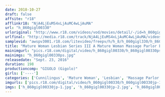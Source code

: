 ```yaml
---
date: 2018-10-27
draft: false
affsite: "r18"
afflinkr18: "NjA4LjEuMS4xLjAuMC4wLjAuMA"
url: "h_860gigl00330"
urloriginal: "http://www.r18.com/videos/vod/movies/detail/-/id=h_860gigl00330"
urlfinal: "http://media.r18.com/track/NjA4LjEuMS4xLjAuMC4wLjAuMA/videos/vod/movies/detail/-/id=h_860gigl00330"
samplevid: "awspv3001.r18.com/litevideo/freepv/h/h_8/h_860gigl330/h_860gigl330_dmb_w.mp4"
title: "Mature Woman Lesbian Series III A Mature Woman Massage Parlor Esthetician Loves To Give Women Oil Massage Treatment And Seduce Them Into Lesbian Kisses! Double Dildo Vibrator Action! Big Vibrator! Strap On Dildo Ecstasy!"
mainimgurl: "pics.r18.com/digital/video/h_860gigl00330/h_860gigl00330ps.jpg"
mainimgs: "h_860gigl00330ps.jpg"
releasedate: "Sept. 23, 2016"
duration: 198
productioncomp: "GIGOLO (Gigolo)"
girls: ['----']
categories: ['Cunnilingus', 'Mature Woman', 'Lesbian', 'Massage Parlor', 'Vibrator', '69', 'Fingering', 'Lotion', 'Lesbian Kissing', 'Big Vibrator']
imgurls: ['pics.r18.com/digital/video/h_860gigl00330/h_860gigl00330jp-1.jpg', 'pics.r18.com/digital/video/h_860gigl00330/h_860gigl00330jp-2.jpg', 'pics.r18.com/digital/video/h_860gigl00330/h_860gigl00330jp-3.jpg', 'pics.r18.com/digital/video/h_860gigl00330/h_860gigl00330jp-4.jpg', 'pics.r18.com/digital/video/h_860gigl00330/h_860gigl00330jp-5.jpg', 'pics.r18.com/digital/video/h_860gigl00330/h_860gigl00330jp-6.jpg', 'pics.r18.com/digital/video/h_860gigl00330/h_860gigl00330jp-7.jpg', 'pics.r18.com/digital/video/h_860gigl00330/h_860gigl00330jp-8.jpg', 'pics.r18.com/digital/video/h_860gigl00330/h_860gigl00330jp-9.jpg', 'pics.r18.com/digital/video/h_860gigl00330/h_860gigl00330jp-10.jpg', 'pics.r18.com/digital/video/h_860gigl00330/h_860gigl00330jp-11.jpg', 'pics.r18.com/digital/video/h_860gigl00330/h_860gigl00330jp-12.jpg', 'pics.r18.com/digital/video/h_860gigl00330/h_860gigl00330jp-13.jpg', 'pics.r18.com/digital/video/h_860gigl00330/h_860gigl00330jp-14.jpg', 'pics.r18.com/digital/video/h_860gigl00330/h_860gigl00330jp-15.jpg', 'pics.r18.com/digital/video/h_860gigl00330/h_860gigl00330jp-16.jpg', 'pics.r18.com/digital/video/h_860gigl00330/h_860gigl00330jp-17.jpg', 'pics.r18.com/digital/video/h_860gigl00330/h_860gigl00330jp-18.jpg', 'pics.r18.com/digital/video/h_860gigl00330/h_860gigl00330jp-19.jpg', 'pics.r18.com/digital/video/h_860gigl00330/h_860gigl00330jp-20.jpg']
imgs: ['h_860gigl00330jp-1.jpg', 'h_860gigl00330jp-2.jpg', 'h_860gigl00330jp-3.jpg', 'h_860gigl00330jp-4.jpg', 'h_860gigl00330jp-5.jpg', 'h_860gigl00330jp-6.jpg', 'h_860gigl00330jp-7.jpg', 'h_860gigl00330jp-8.jpg', 'h_860gigl00330jp-9.jpg', 'h_860gigl00330jp-10.jpg', 'h_860gigl00330jp-11.jpg', 'h_860gigl00330jp-12.jpg', 'h_860gigl00330jp-13.jpg', 'h_860gigl00330jp-14.jpg', 'h_860gigl00330jp-15.jpg', 'h_860gigl00330jp-16.jpg', 'h_860gigl00330jp-17.jpg', 'h_860gigl00330jp-18.jpg', 'h_860gigl00330jp-19.jpg', 'h_860gigl00330jp-20.jpg']
---
```

